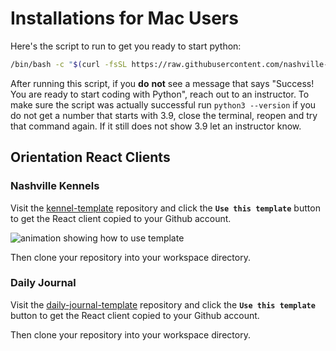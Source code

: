 # Installations for Mac Users

Here's the script to run to get you ready to start python: 

```sh
/bin/bash -c "$(curl -fsSL https://raw.githubusercontent.com/nashville-software-school/bangazon-llc/cohort-56/book-1-kennels/chapters/scripts/mac-installs.sh)"
```

After running this script, if you **do** **not** see a message that says "Success! You are ready to start coding with Python", reach out to an instructor.
To make sure the script was actually successful run `python3 --version` if you do not get a number that starts with 3.9, close the terminal, reopen and try that command again. If it still does not show 3.9 let an instructor know.

## Orientation React Clients

### Nashville Kennels

Visit the [kennel-template][7] repository and click the **`Use this template`** button to get the React client copied to your Github account.

![animation showing how to use template][image-1]

Then clone your repository into your workspace directory.


### Daily Journal

Visit the [daily-journal-template][8] repository and click the **`Use this template`** button to get the React client copied to your Github account.

Then clone your repository into your workspace directory.

[7]:	https://github.com/nashville-software-school/react-18-kennels-template
[8]:	https://github.com/nashville-software-school/daily-journal-react-18-template

[image-1]:	./images/kennel-template-process.gif
